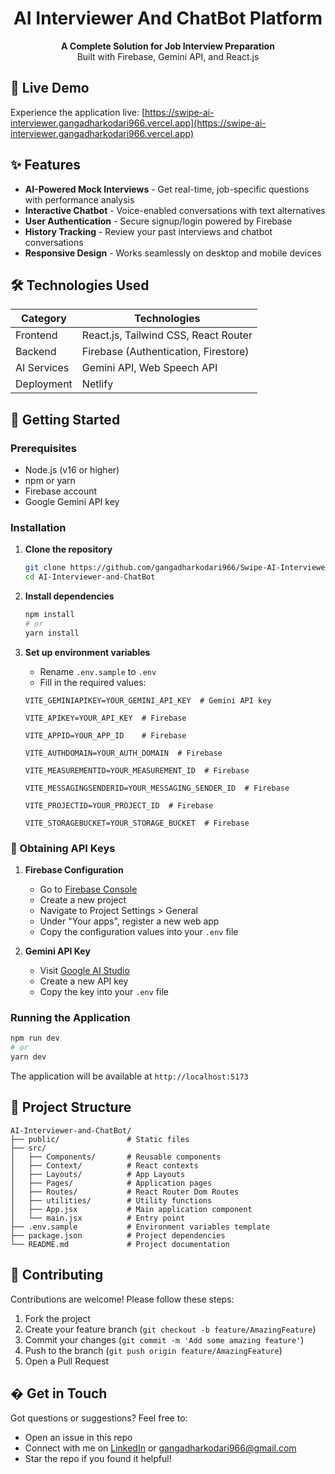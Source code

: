 # <div align="center">AI Interviewer And ChatBot Platform</div>

<p align="center">
  <strong>A Complete Solution for Job Interview Preparation</strong><br>
  Built with Firebase, Gemini API, and React.js
</p>

## 🚀 Live Demo

Experience the application live: [https://swipe-ai-interviewer.gangadharkodari966.vercel.app](https://swipe-ai-interviewer.gangadharkodari966.vercel.app)

## ✨ Features

- **AI-Powered Mock Interviews** - Get real-time, job-specific questions with performance analysis
- **Interactive Chatbot** - Voice-enabled conversations with text alternatives
- **User Authentication** - Secure signup/login powered by Firebase
- **History Tracking** - Review your past interviews and chatbot conversations
- **Responsive Design** - Works seamlessly on desktop and mobile devices

## 🛠️ Technologies Used

| Category    | Technologies                         |
| ----------- | ------------------------------------ |
| Frontend    | React.js, Tailwind CSS, React Router |
| Backend     | Firebase (Authentication, Firestore) |
| AI Services | Gemini API, Web Speech API           |
| Deployment  | Netlify                              |

## 🚀 Getting Started

### Prerequisites

- Node.js (v16 or higher)
- npm or yarn
- Firebase account
- Google Gemini API key

### Installation

1. **Clone the repository**
   ```bash
   git clone https://github.com/gangadharkodari966/Swipe-AI-Interviewer.git
   cd AI-Interviewer-and-ChatBot
   ```

<!-- ```` -->

2. **Install dependencies**

   ```bash
   npm install
   # or
   yarn install
   ```

3. **Set up environment variables**

   - Rename `.env.sample` to `.env`
   - Fill in the required values:

   ```env
   VITE_GEMINIAPIKEY=YOUR_GEMINI_API_KEY  # Gemini API key

   VITE_APIKEY=YOUR_API_KEY  # Firebase

   VITE_APPID=YOUR_APP_ID    # Firebase

   VITE_AUTHDOMAIN=YOUR_AUTH_DOMAIN  # Firebase

   VITE_MEASUREMENTID=YOUR_MEASUREMENT_ID  # Firebase

   VITE_MESSAGINGSENDERID=YOUR_MESSAGING_SENDER_ID  # Firebase

   VITE_PROJECTID=YOUR_PROJECT_ID  # Firebase

   VITE_STORAGEBUCKET=YOUR_STORAGE_BUCKET  # Firebase
   ```

### 🔑 Obtaining API Keys

1. **Firebase Configuration**

   - Go to [Firebase Console](https://console.firebase.google.com/)
   - Create a new project
   - Navigate to Project Settings > General
   - Under "Your apps", register a new web app
   - Copy the configuration values into your `.env` file

2. **Gemini API Key**
   - Visit [Google AI Studio](https://aistudio.google.com/)
   - Create a new API key
   - Copy the key into your `.env` file

### Running the Application

```bash
npm run dev
# or
yarn dev
```

The application will be available at `http://localhost:5173`

## 📂 Project Structure

```
AI-Interviewer-and-ChatBot/
├── public/               # Static files
├── src/
│   ├── Components/       # Reusable components
│   ├── Context/          # React contexts
│   ├── Layouts/          # App Layouts
│   ├── Pages/            # Application pages
│   ├── Routes/           # React Router Dom Routes
│   ├── utilities/        # Utility functions
│   ├── App.jsx           # Main application component
│   └── main.jsx          # Entry point
├── .env.sample           # Environment variables template
├── package.json          # Project dependencies
└── README.md             # Project documentation
```

## 🤝 Contributing

Contributions are welcome! Please follow these steps:

1. Fork the project
2. Create your feature branch (`git checkout -b feature/AmazingFeature`)
3. Commit your changes (`git commit -m 'Add some amazing feature'`)
4. Push to the branch (`git push origin feature/AmazingFeature`)
5. Open a Pull Request

## � Get in Touch

Got questions or suggestions? Feel free to:

- Open an issue in this repo
- Connect with me on [LinkedIn](https://www.linkedin.com/in/kodari-gangadhar-860158315/) or [gangadharkodari966@gmail.com](mailto:gangadharkodari966@gmail.com)
- Star the repo if you found it helpful!
